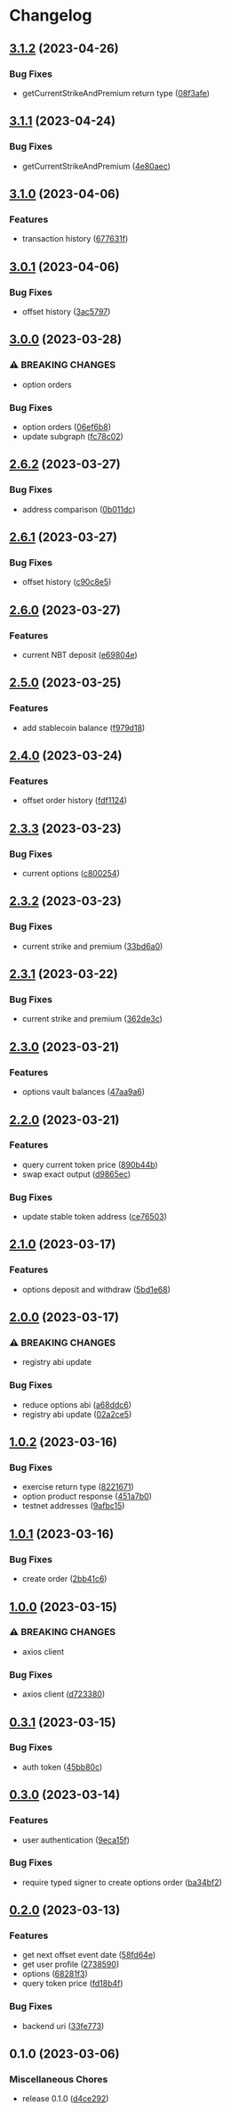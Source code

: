 # Changelog

## [3.1.2](https://github.com/thea-protocol/thea-sdk/compare/v3.1.1...v3.1.2) (2023-04-26)


### Bug Fixes

* getCurrentStrikeAndPremium return type ([08f3afe](https://github.com/thea-protocol/thea-sdk/commit/08f3afe96f56d040e31f63e37d7b147ef91e9abe))

## [3.1.1](https://github.com/thea-protocol/thea-sdk/compare/v3.1.0...v3.1.1) (2023-04-24)


### Bug Fixes

* getCurrentStrikeAndPremium ([4e80aec](https://github.com/thea-protocol/thea-sdk/commit/4e80aecdcf9095b96a2f702e06e42e4e8bf12213))

## [3.1.0](https://github.com/thea-protocol/thea-sdk/compare/v3.0.1...v3.1.0) (2023-04-06)


### Features

* transaction history ([677631f](https://github.com/thea-protocol/thea-sdk/commit/677631ff32f96f71d8f947a91a61d21d9c4a6528))

## [3.0.1](https://github.com/thea-protocol/thea-sdk/compare/v3.0.0...v3.0.1) (2023-04-06)


### Bug Fixes

* offset history ([3ac5797](https://github.com/thea-protocol/thea-sdk/commit/3ac5797142485a9769ca30534e36dafeffbefa6a))

## [3.0.0](https://github.com/thea-protocol/thea-sdk/compare/v2.6.2...v3.0.0) (2023-03-28)


### ⚠ BREAKING CHANGES

* option orders

### Bug Fixes

* option orders ([06ef6b8](https://github.com/thea-protocol/thea-sdk/commit/06ef6b8699805f24a902398f56db4b35330927d5))
* update subgraph ([fc78c02](https://github.com/thea-protocol/thea-sdk/commit/fc78c020a8c7c990287876fd0f375b6be1dfafef))

## [2.6.2](https://github.com/thea-protocol/thea-sdk/compare/v2.6.1...v2.6.2) (2023-03-27)


### Bug Fixes

* address comparison ([0b011dc](https://github.com/thea-protocol/thea-sdk/commit/0b011dc18e4313d0a526adae77c690af4cb1e389))

## [2.6.1](https://github.com/thea-protocol/thea-sdk/compare/v2.6.0...v2.6.1) (2023-03-27)


### Bug Fixes

* offset history ([c90c8e5](https://github.com/thea-protocol/thea-sdk/commit/c90c8e51dea06672780be7327079b8bae4baf829))

## [2.6.0](https://github.com/thea-protocol/thea-sdk/compare/v2.5.0...v2.6.0) (2023-03-27)


### Features

* current NBT deposit ([e69804e](https://github.com/thea-protocol/thea-sdk/commit/e69804e355df93ef10dc7756aeeeedc0eabd3c4d))

## [2.5.0](https://github.com/thea-protocol/thea-sdk/compare/v2.4.0...v2.5.0) (2023-03-25)


### Features

* add stablecoin balance ([f979d18](https://github.com/thea-protocol/thea-sdk/commit/f979d18b77a52a18180a7a1236d1d9bf8c382e58))

## [2.4.0](https://github.com/thea-protocol/thea-sdk/compare/v2.3.3...v2.4.0) (2023-03-24)


### Features

* offset order history ([fdf1124](https://github.com/thea-protocol/thea-sdk/commit/fdf11244a7d8b1b47e0b39eab1a58c17ad42c28c))

## [2.3.3](https://github.com/thea-protocol/thea-sdk/compare/v2.3.2...v2.3.3) (2023-03-23)


### Bug Fixes

* current options ([c800254](https://github.com/thea-protocol/thea-sdk/commit/c800254f63852112f087d8e5f6a4d0cccaaaa01f))

## [2.3.2](https://github.com/thea-protocol/thea-sdk/compare/v2.3.1...v2.3.2) (2023-03-23)


### Bug Fixes

* current strike and premium ([33bd6a0](https://github.com/thea-protocol/thea-sdk/commit/33bd6a0132361aca56734267d40f62dba52fa563))

## [2.3.1](https://github.com/thea-protocol/thea-sdk/compare/v2.3.0...v2.3.1) (2023-03-22)


### Bug Fixes

* current strike and premium ([362de3c](https://github.com/thea-protocol/thea-sdk/commit/362de3ce89c9a183371a303c78c397656aee96e2))

## [2.3.0](https://github.com/thea-protocol/thea-sdk/compare/v2.2.0...v2.3.0) (2023-03-21)


### Features

* options vault balances ([47aa9a6](https://github.com/thea-protocol/thea-sdk/commit/47aa9a63b73d415e679955df91c78d2b5f54a7b0))

## [2.2.0](https://github.com/thea-protocol/thea-sdk/compare/v2.1.0...v2.2.0) (2023-03-21)


### Features

* query current token price ([890b44b](https://github.com/thea-protocol/thea-sdk/commit/890b44b3810589c4a354e23372538e3308665c94))
* swap exact output ([d9865ec](https://github.com/thea-protocol/thea-sdk/commit/d9865ecd545a5d236c0aad985af5fa9fecb7961d))


### Bug Fixes

* update stable token address ([ce76503](https://github.com/thea-protocol/thea-sdk/commit/ce765030440e8fae4492cbe35ce3afe2571c358f))

## [2.1.0](https://github.com/thea-protocol/thea-sdk/compare/v2.0.0...v2.1.0) (2023-03-17)


### Features

* options deposit and withdraw ([5bd1e68](https://github.com/thea-protocol/thea-sdk/commit/5bd1e685401e36380080d860c409a243f0542cf5))

## [2.0.0](https://github.com/thea-protocol/thea-sdk/compare/v1.0.2...v2.0.0) (2023-03-17)


### ⚠ BREAKING CHANGES

* registry abi update

### Bug Fixes

* reduce options abi ([a68ddc6](https://github.com/thea-protocol/thea-sdk/commit/a68ddc676be22f62da6d54564107d0cd54cdb75a))
* registry abi update ([02a2ce5](https://github.com/thea-protocol/thea-sdk/commit/02a2ce5e80a1a579da6b7dfa3845a0a3892b239f))

## [1.0.2](https://github.com/thea-protocol/thea-sdk/compare/v1.0.1...v1.0.2) (2023-03-16)


### Bug Fixes

* exercise return type ([8221671](https://github.com/thea-protocol/thea-sdk/commit/82216718bdd73503e10afb578800134e64cb8f0a))
* option product response ([451a7b0](https://github.com/thea-protocol/thea-sdk/commit/451a7b016bb99af9b634a798423b69367c813378))
* testnet addresses ([9afbc15](https://github.com/thea-protocol/thea-sdk/commit/9afbc15a46ce47e0956566c934157433f6a8ee7e))

## [1.0.1](https://github.com/thea-protocol/thea-sdk/compare/v1.0.0...v1.0.1) (2023-03-16)


### Bug Fixes

* create order ([2bb41c6](https://github.com/thea-protocol/thea-sdk/commit/2bb41c62bb6c7e0651ce6a5042ea29d9d975a4fb))

## [1.0.0](https://github.com/thea-protocol/thea-sdk/compare/v0.3.1...v1.0.0) (2023-03-15)


### ⚠ BREAKING CHANGES

* axios client

### Bug Fixes

* axios client ([d723380](https://github.com/thea-protocol/thea-sdk/commit/d723380a53626d1bfd375425877afaee04ca8b0a))

## [0.3.1](https://github.com/thea-protocol/thea-sdk/compare/v0.3.0...v0.3.1) (2023-03-15)


### Bug Fixes

* auth token ([45bb80c](https://github.com/thea-protocol/thea-sdk/commit/45bb80c4d61161125afcd501eb8733c0b722c654))

## [0.3.0](https://github.com/thea-protocol/thea-sdk/compare/v0.2.0...v0.3.0) (2023-03-14)


### Features

* user authentication ([9eca15f](https://github.com/thea-protocol/thea-sdk/commit/9eca15f4bf9c5fc1ef2fd226708c934033f04a4a))


### Bug Fixes

* require typed signer to create options order ([ba34bf2](https://github.com/thea-protocol/thea-sdk/commit/ba34bf22fa9b99448dceca1a7a059ed8c41fc117))

## [0.2.0](https://github.com/thea-protocol/thea-sdk/compare/v0.1.0...v0.2.0) (2023-03-13)


### Features

* get next offset event date ([58fd64e](https://github.com/thea-protocol/thea-sdk/commit/58fd64ebb8b927078b40784f22a9875b4ef48c59))
* get user profile ([2738590](https://github.com/thea-protocol/thea-sdk/commit/27385905179f069a0bc384eff0c09ce4fced9907))
* options ([68281f3](https://github.com/thea-protocol/thea-sdk/commit/68281f301413b0af83cddacd356401fb4226df23))
* query token price ([fd18b4f](https://github.com/thea-protocol/thea-sdk/commit/fd18b4f16ee002f2f5c46e98f3dd6dfb8fbf4ed1))


### Bug Fixes

* backend uri ([33fe773](https://github.com/thea-protocol/thea-sdk/commit/33fe77380da8843f014abe64c656be4aaf825bc7))

## 0.1.0 (2023-03-06)


### Miscellaneous Chores

* release 0.1.0 ([d4ce292](https://github.com/thea-protocol/thea-sdk/commit/d4ce292634b41c4ebff2f4a193194b8c6ffbacc6))
